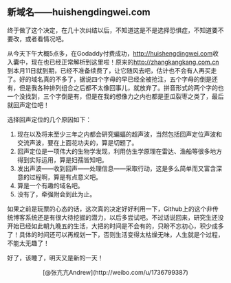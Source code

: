 ## 新域名——huishengdingwei.com

终于做了这个决定，在几十次纠结以后，不知道这是不是选择恐惧症，不知道要不要改，或者看情况吧。

从今天下午大概5点多，在Godaddy付费成功，<http://huishengdingwei.com>收入囊中，现在也已经正常解析到这里啦！原来的<http://zhangkangkang.com.cn>到本月11日就到期，已经不准备续费了，让它随风去吧，估计也不会有人再买走了。好的域名真的不多了，据说四个字母的早已经全被抢注，五个字母的倒是还有，但是我各种排列组合之后都不太像回事儿，就放弃了。拼音形式的两个字的也一个没找到，三个字倒是有，但是在我的想像力之内也都是歪瓜裂枣之类了，最后就回声定位吧！

选择回声定位的几个原因如下：

1. 现在以及将来至少三年之内都会研究蝙蝠的超声波，当然包括回声定位声波和交流声波，要在上面花功夫的，算是切题了。
2. 回声定位是一项伟大的生物学发现，利用仿生学原理在雷达、渔船等很多地方得到实际运用，算是妇孺皆知吧。
3. 发出声波——收到回声——处理信息——采取行动，这是多么简单而又富含深意的过程啊，算是有点意义吧。
4. 算是一个有趣的域名吧。
5. 没有了，牵强附会到此为止。

如果之前是玩票的心态的话，这次真的决定好好利用一下，Github上的这个非传统博客系统还是有很大待挖掘的潜力，以后多尝试吧。不过话说回来，研究生还没开始已经如此朝九晚五的生活，大把的时间是不会有的，只盼不忘初心，积少成多了！具体的时间还可以再规划一下，否则生活变得太枯燥无味，人生就是个过程，不能太无趣了！

好了，该睡了，明天又是新的一天！

<center>[@张亢亢Andrew](http://weibo.com/u/1736799387)
